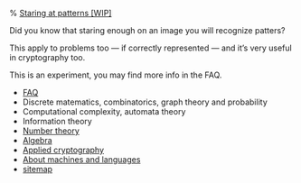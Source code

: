 % <a href="/">Staring at patterns [WIP]</a>

Did you know that staring enough on an image you will recognize patters?

This apply to problems too — if correctly represented — and it’s very useful in cryptography too.

This is an experiment, you may find more info in the FAQ.

- [FAQ](/faq.html)
- Discrete matematics, combinatorics, graph theory and probability
- Computational complexity, automata theory
- Information theory
- [Number theory](/nt.html)
- [Algebra](/algebra.html)
- [Applied cryptography](/cryptography.html)
- [About machines and languages](/re.html)
- [sitemap](/sitemap.html)

